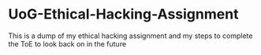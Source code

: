 # UoG-Ethical-Hacking-Assignment
This is a dump of my ethical hacking assignment and my steps to complete the ToE to look back on in the future
